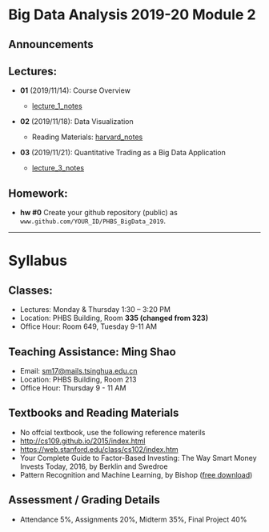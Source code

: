 # Big Data Analysis 2019-20 Module 2

## Announcements

## Lectures: 
* __01__ (2019/11/14): Course Overview
   * [lecture_1_notes](./lecture_1.pdf)


* __02__ (2019/11/18): Data Visualization
   * Reading Materials: [harvard_notes](https://github.com/cs109/2015/raw/master/Lectures/03-EDA.pdf)
   

* __03__ (2019/11/21): Quantitative Trading as a Big Data Application
   * [lecture_3_notes](./lecture_3.pdf)

## Homework:
* __hw #0__ Create your github repository (public) as `www.github.com/YOUR_ID/PHBS_BigData_2019`. 
***
# Syllabus

## Classes:
* Lectures: Monday & Thursday 1:30 – 3:20 PM
* Location: PHBS Building, Room __335 (changed from 323)__ 
* Office Hour: Room 649, Tuesday 9-11 AM

## Teaching Assistance: Ming Shao
* Email: sm17@mails.tsinghua.edu.cn
* Location: PHBS Building, Room 213
* Office Hour: Thursday 9 - 11 AM

## Textbooks and Reading Materials
* No offcial textbook, use the following reference materils
* http://cs109.github.io/2015/index.html
* https://web.stanford.edu/class/cs102/index.htm
* Your Complete Guide to Factor-Based Investing: The Way Smart Money Invests Today, 2016, by Berklin and Swedroe 
* Pattern Recognition and Machine Learning, by Bishop ([free download](https://www.microsoft.com/en-us/research/publication/pattern-recognition-machine-learning/))

## Assessment / Grading Details
* Attendance 5%, Assignments 20%, Midterm 35%, Final Project 40%